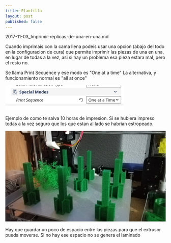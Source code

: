 ```yaml
---
title: Plantilla
layout: post
published: false
---
```

2017-11-03_Imprimir-replicas-de-una-en-una.md


Cuando imprimais con la cama llena podeis usar una opcion (abajo del todo en la configuracion de cura) que permite imprimir las piezas de una en una, en lugar de todas a la vez, asi si hay un problema esa pieza estara mal, pero el resto no.


Se llama Print Secuence y ese modo es "One at a time"
La alternativa, y funcionamiento normal es "all at once"

![print](../images/Print_One_at_a_Time.png)


Ejemplo de como te salva 10 horas de impresion. Si se hubiera impreso todas a la vez seguro que los que estan al lado se habrian estropeado.

![por los pelos](../images/PoLosPelos.jpg)

Hay que guardar un poco de espacio entre las piezas para que el extrusor pueda moverse. Si no hay ese espacio no se genera el laminado
